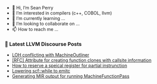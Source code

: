 - 👋 Hi, I’m Sean Perry
- 👀 I’m interested in compilers (c++, COBOL, llvm)
- 🌱 I’m currently learning ...
- 💞️ I’m looking to collaborate on ...
- 📫 How to reach me ...

<!---
s66perry/s66perry is a ✨ special ✨ repository because its `README.md` (this file) appears on your GitHub profile.
You can click the Preview link to take a look at your changes.
--->
### 📕 Latest LLVM Discourse Posts

<!-- DISCOURSE-LLVM:START -->
- [LOH conflicting with MachineOutliner](https://discourse.llvm.org/t/loh-conflicting-with-machineoutliner/83279#post_8)
- [[RFC] Attribute for creating function clones with callsite information](https://discourse.llvm.org/t/rfc-attribute-for-creating-function-clones-with-callsite-information/83419#post_2)
- [How to reserve a speical register for partial instrunction](https://discourse.llvm.org/t/how-to-reserve-a-speical-register-for-partial-instrunction/83426#post_1)
- [Lowering scf::while to emitc](https://discourse.llvm.org/t/lowering-scf-while-to-emitc/82977#post_5)
- [Generating MIR output for running MachineFunctionPass](https://discourse.llvm.org/t/generating-mir-output-for-running-machinefunctionpass/83418#post_3)
<!-- DISCOURSE-LLVM:END -->
